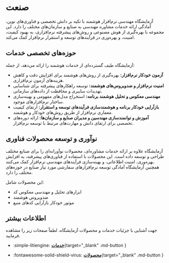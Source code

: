 # صنعت
 
آزمایشگاه مهندسی نرم‌افزار هوشمند با تکیه بر دانش تخصصی و فناوری‌های نوین، آمادگی ارائه خدمات مشاوره مهندسی به صنایع و سازمان‌های مختلف را دارد. این مجموعه با بهره‌گیری از هوش مصنوعی و روش‌های پیشرفته نرم‌افزاری، به بهبود کیفیت، امنیت، و بهره‌وری در فرآیندهای توسعه و استقرار نرم‌افزار کمک می‌کند.  


## حوزه‌های تخصصی خدمات  
آزمایشگاه طیف گسترده‌ای از خدمات هوشمند را ارائه می‌دهد، از جمله:  

- **آزمون خودکار نرم‌افزار:** بهره‌گیری از روش‌های هوشمند برای افزایش دقت و کاهش هزینه‌های آزمون نرم‌افزاری.  
- **امنیت نرم‌افزار و ضدویروس‌های هوشمند:** توسعه راهکارهای پیشرفته برای شناسایی تهدیدات سایبری و محافظت از داده‌های سازمانی.  
- **مهندسی معکوس و تحلیل هوشمند برنامه:** استخراج مدل‌های مفهومی و بهینه‌سازی ساختار نرم‌افزارهای موجود.  
- **بازآرایی خودکار برنامه و هوشمندسازی فرآیندهای توسعه و استقرار:** ارتقای کیفیت معماری نرم‌افزار از طریق روش‌های خودکار و هوشمند.  
- **آموزش و توانمندسازی مهندسین و مدیران صنایع و سازمان‌ها:** ارائه دوره‌های تخصصی برای ارتقای دانش و مهارت‌های مرتبط با توسعه نرم‌افزار.  


## نوآوری و توسعه محصولات فناوری  
آزمایشگاه علاوه بر ارائه خدمات مشاوره‌ای، محصولات نوآورانه‌ای را برای صنایع مختلف طراحی و توسعه داده است. این محصولات با استفاده از فناوری‌های پیشرفته، به افزایش بهره‌وری، امنیت اطلاعاتی، و بهینه‌سازی فرآیندهای مهندسی نرم‌افزار کمک می‌کنند.  
همچنین آزمایشگاه آمادگی توسعه نرم‌افزارهای سفارشی مورد نیاز صنایع در حوزه‌های مختلف را دارد.

این محصولات شامل:  
- ابزارهای تحلیل و مهندسی معکوس کد  
- ضدویروس هوشمند  
- موتور خودکار بازآرایی کدهای منبع  




## اطلاعات بیشتر  

جهت آشنایی با جزئیات خدمات و محصولات آزمایشگاه، لطفاً صفحات زیر را مشاهده فرمایید. 

<div class="grid cards" markdown>

- :simple-litiengine: [__خدمات__](services.md){target="_blank" .md-button }

- :fontawesome-solid-shield-virus: [__محصولات__](products.md){target="_blank" .md-button }

</div>
